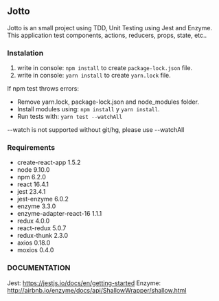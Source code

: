 ## Jotto

Jotto is an small project using TDD, Unit Testing using Jest and Enzyme.
This application test components, actions, reducers, props, state, etc..

### Instalation

1. write in console: `npm install` to create `package-lock.json` file.
2. write in console: `yarn install` to create `yarn.lock` file.

If npm test throws errors:
- Remove yarn.lock, package-lock.json and node_modules folder.
- Install modules using: `npm install` y `yarn install`.
- Run tests with: `yarn test --watchAll`

--watch is not supported without git/hg, please use --watchAll

### Requirements

- create-react-app 1.5.2
- node 9.10.0
- npm 6.2.0
- react 16.4.1
- jest 23.4.1
- jest-enzyme 6.0.2
- enzyme 3.3.0
- enzyme-adapter-react-16 1.1.1
- redux 4.0.0
- react-redux 5.0.7
- redux-thunk 2.3.0
- axios 0.18.0
- moxios 0.4.0

### DOCUMENTATION
Jest: https://jestjs.io/docs/en/getting-started
Enzyme: http://airbnb.io/enzyme/docs/api/ShallowWrapper/shallow.html
